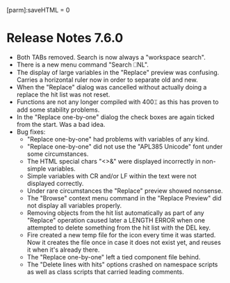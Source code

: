 [parm]:saveHTML = 0 

# Release Notes 7.6.0

* Both TABs removed. Search is now always a "workspace search".
* There is a new menu command "Search ⎕NL".
* The display of large variables in the "Replace" preview was confusing.
  Carries a horizontal ruler now in order to separate old and new.
* When the "Replace" dialog was cancelled without actually doing a replace the hit list was not reset.
* Functions are not any longer compiled with 400⌶ as this has proven to add some stability problems.
* In the "Replace one-by-one" dialog the check boxes are again ticked from the start. Was a bad idea.
* Bug fixes:
  * "Replace one-by-one" had problems with variables of any kind.
  * "Replace one-by-one" did not use the "APL385 Unicode" font under some circumstances.
  * The HTML special chars "<>&" were displayed incorrectly in non-simple variables.
  * Simple variables with CR and/or LF within the text were not displayed correctly.
  * Under rare circumstances the "Replace" preview showed nonsense.
  * The "Browse" context menu command in the "Replace Preview" did not display all variables properly.
  * Removing objects from the hit list automatically as part of any "Replace" operation caused later
    a LENGTH ERROR when one attempted to delete something from the hit list with the DEL key.
  * Fire created a new temp file for the icon every time it was started. Now it creates the file
    once in case it does not exist yet, and reuses it when it's already there.
  * The "Replace one-by-one" left a tied component file behind.
  * The "Delete lines with hits" options crashed on namespace scripts as well as class scripts that
    carried leading comments.